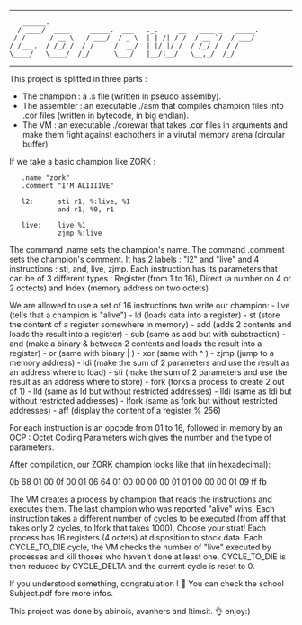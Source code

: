 ---------------------------------------------------------------------
       ______.                                        
      / ____/  ____     _____.  ___   ._.     __   ____ _   _____.
     / /      / __ \   / ___/  / _ \  | | /| / /  / __ `/  / ___/
    / /___.  / /_/ /  / /     /  __/  | |/ |/ /  / /_/ /  / /    
    \____/   \____/  /_/      \___/   |__/|__/   \__,_/  /_/     

--------------------------------------------------------------------

This project is splitted in three parts : 
  - The champion : a .s file (written in pseudo assemlby).
  - The assembler : an executable ./asm that compiles champion files
    into .cor files (written in bytecode, in big endian).
  - The VM : an executable ./corewar that takes .cor files in arguments
    and make them fight against eachothers in a virutal memory arena (circular buffer).

If we take a basic champion like ZORK :

       .name "zork"
       .comment "I'M ALIIIIVE"

       l2:		sti r1, %:live, %1
		        and r1, %0, r1
				
       live:	live %1
				zjmp %:live

The command .name sets the champion's name.
The command .comment sets the champion's comment.
It has 2 labels : "l2" and "live" and 4 instructions : sti, and, live, zjmp.
Each instruction has its parameters that can be of 3 different types : 
  Register (from 1 to 16), Direct (a number on 4 or 2 octects)
  and Index (memory address on two octets)

We are allowed to use a set of 16 instructions two write our champion:
	- live (tells that a champion is "alive")
	- ld (loads data into a register)
	- st (store the content of a register somewhere in memory)
	- add (adds 2 contents and loads the result into a register)
	- sub (same as add but with substraction)
	- and (make a binary & between 2 contents and loads the result into a register)
	- or (same with binary | )
	- xor (same with ^ )
	- zjmp (jump to a memory address)
	- ldi (make the sum of 2 parameters and use the result as an address where to load)
	- sti (make the sum of 2 parameters and use the result as an address where to store)
	- fork (forks a process to create 2 out of 1)
	- lld (same as ld but without restricted addresses)
	- lldi (same as ldi but without restricted addresses)
	- lfork (same as fork but without restricted addresses)
	- aff (display the content of a register % 256)

For each instruction is an opcode from 01 to 16,
followed in memory by an OCP : Octet Coding Parameters
wich gives the number and the type of parameters.

After compilation, our ZORK champion looks like that (in hexadecimal):

   0b 68 01 00 0f 00 01 06 64 01 00 00 00 00 01 01 00 00 00 01 09 ff fb

The VM creates a process by champion that reads the instructions and executes them.
The last champion who was reported "alive" wins.
Each instruction takes a different number of cycles to be executed
(from aff that takes only 2 cycles, to lfork that takes 1000). Choose your strat!
Each process has 16 registers (4 octets) at disposition to stock data.
Each CYCLE_TO_DIE cycle, the VM checks the number of "live" executed by processes
and kill thoses who haven't done at least one.
CYCLE_TO_DIE is then reduced by CYCLE_DELTA and the current cycle is reset to 0.

If you understood something, congratulation ! 🤝
You can check the school Subject.pdf fore more infos.

This project was done by abinois, avanhers and ltimsit.
👌 enjoy:)
